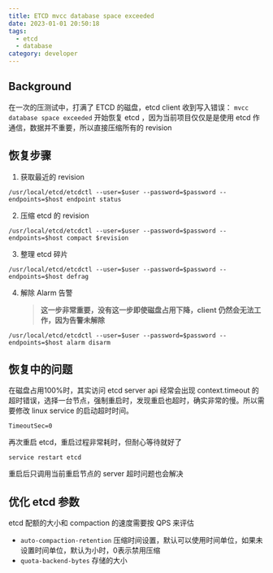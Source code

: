 ```yaml
---
title: ETCD mvcc database space exceeded
date: 2023-01-01 20:50:18
tags:
  - etcd
  - database
category: developer
---
```


## Background

在一次的压测试中，打满了 ETCD 的磁盘，etcd client 收到写入错误： `mvcc database space exceeded` 开始恢复 etcd ，因为当前项目仅仅是是使用 etcd 作通信，数据并不重要，所以直接压缩所有的 revision

## 恢复步骤
1. 获取最近的 revision
```shell
/usr/local/etcd/etcdctl --user=$user --password=$password --endpoints=$host endpoint status
```
   
2. 压缩 etcd 的 revision
```shell
/usr/local/etcd/etcdctl --user=$user --password=$password --endpoints=$host compact $revision
```

3. 整理 etcd 碎片
```shell
/usr/local/etcd/etcdctl --user=$user --password=$password --endpoints=$host defrag
```
   
4. 解除 Alarm 告警
   > **这一步非常重要，没有这一步即使磁盘占用下降，client 仍然会无法工作，因为告警未解除**
```shell
/usr/local/etcd/etcdctl --user=$user --password=$password --endpoints=$host alarm disarm
```


## 恢复中的问题
在磁盘占用100%时，其实访问 etcd server api 经常会出现 context.timeout 的超时错误，选择一台节点，强制重启时，发现重启也超时，确实非常的慢。所以需要修改 linux service 的启动超时时间。
```
TimeoutSec=0
```

再次重启 etcd，重启过程非常耗时，但耐心等待就好了
```shell
service restart etcd
```
重启后只调用当前重启节点的 server 超时问题也会解决

## 优化 etcd 参数
etcd 配额的大小和 compaction 的速度需要按 QPS 来评估

- `auto-compaction-retention` 
 压缩时间设置，默认可以使用时间单位，如果未设置时间单位，默认为小时，0表示禁用压缩
- `quota-backend-bytes`
 存储的大小 

